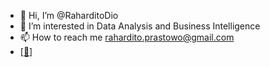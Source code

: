 - 👋 Hi, I’m @RaharditoDio
- 👀 I’m interested in Data Analysis and Business Intelligence
- 📫 How to reach me rahardito.prastowo@gmail.com
- [[📃](https://public.tableau.com/app/profile/rahardito.dio.prastowo)]
<!---
RaharditoDio/RaharditoDio is a ✨ special ✨ repository because its `README.md` (this file) appears on your GitHub profile.
You can click the Preview link to take a look at your changes.
--->

